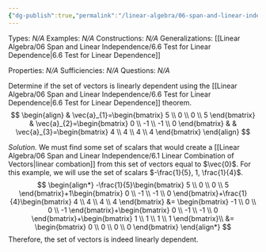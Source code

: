 ```yaml
---
{"dg-publish":true,"permalink":"/linear-algebra/06-span-and-linear-independence/6-6-1-using-test-for-linear-dependence/","tags":["Type/Example","Topic/Linear_Algebra"]}
---
```


Types: *N/A*
Examples: *N/A*
Constructions: *N/A*
Generalizations: [[Linear Algebra/06 Span and Linear Independence/6.6 Test for Linear Dependence\|6.6 Test for Linear Dependence]]

Properties: *N/A*
Sufficiencies: *N/A*
Questions: *N/A*

Determine if the set of vectors is linearly dependent using the [[Linear Algebra/06 Span and Linear Independence/6.6 Test for Linear Dependence\|6.6 Test for Linear Dependence]] theorem.
$$
\begin{align}
 & \vec{a}_{1}=\begin{bmatrix}
5 \\
0 \\
0 \\
5
\end{bmatrix} & \vec{a}_{2}=\begin{bmatrix}
0 \\
-1 \\
-1 \\
0
\end{bmatrix} &  & \vec{a}_{3}=\begin{bmatrix}
4 \\
4 \\
4 \\
4
\end{bmatrix}
\end{align}
$$

*Solution.* We must find some set of scalars that would create a [[Linear Algebra/06 Span and Linear Independence/6.1 Linear Combination of Vectors\|linear combation]] from this set of vectors equal to $\vec{0}$. For this example, we will use the set of scalars $-\frac{1}{5}, 1, \frac{1}{4}$.
$$
\begin{align*}
-\frac{1}{5}\begin{bmatrix}
5 \\
0 \\
0 \\
5
\end{bmatrix}+1\begin{bmatrix}
0 \\
-1 \\
-1 \\
0
\end{bmatrix}+\frac{1}{4}\begin{bmatrix}
4 \\
4 \\
4 \\
4
\end{bmatrix} &= \begin{bmatrix}
-1 \\
0 \\
0 \\
-1
\end{bmatrix}+\begin{bmatrix}
0 \\
-1 \\
-1 \\
0
\end{bmatrix}+\begin{bmatrix}
1 \\
1 \\
1 \\
1
\end{bmatrix}\\
&= \begin{bmatrix}
0 \\
0 \\
0 \\
0
\end{bmatrix}
\end{align*}
$$
Therefore, the set of vectors is indeed linearly dependent.